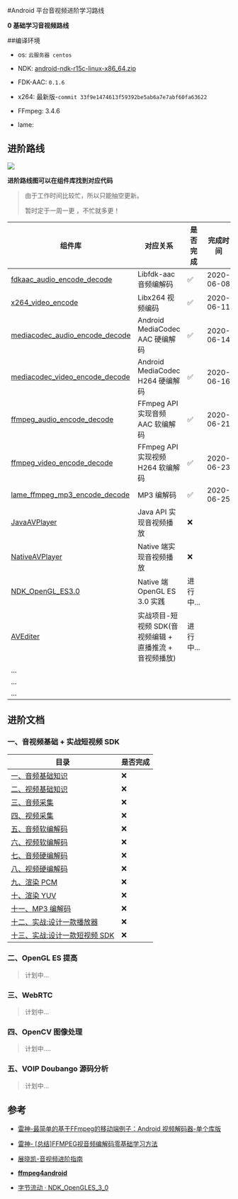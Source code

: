 #Android 平台音视频进阶学习路线

**0 基础学习音视频路线**


##编译环境


- os: `云服务器 centos`

- NDK: [android-ndk-r15c-linux-x86_64.zip](https://dl.google.com/android/repository/android-ndk-r15c-linux-x86_64.zip?hl=zh_cn)

- FDK-AAC: `0.1.6`

- x264: 最新版-`commit 33f9e1474613f59392be5ab6a7e7abf60fa63622`

- FFmpeg: 3.4.6

- lame:

  

## 进阶路线

![](https://devyk.oss-cn-qingdao.aliyuncs.com/blog/20200611233219.jpg)

**进阶路线图可以在组件库找到对应代码**

> 由于工作时间比较忙，所以只能抽空更新。
>
> 暂时定于一周一更 ，不忙就多更！

| 组件库                                                       | 对应关系                          | 是否完成 | 完成时间 |
| ------------------------------------------------------------ | --------------------------------- | -------- | -------- |
| [fdkaac_audio_encode_decode](https://github.com/yangkun19921001/AVSample/tree/master/fdkaac_audio_encode_decode/src/main/cpp) | Libfdk-aac 音频编解码             | ✅        | 2020-06-08 |
| [x264_video_encode](https://github.com/yangkun19921001/AVSample/tree/master/x264_video_encode)                                        | Libx264 视频编码                | ✅       | 2020-06-11 |
| [mediacodec_audio_encode_decode](https://github.com/yangkun19921001/AVSample/tree/master/mediacodec_audio_encode_decode) | Android MediaCodec AAC 硬编解码   | ✅       | 2020-06-14 |
| [mediacodec_video_encode_decode](https://github.com/yangkun19921001/AVSample/tree/master/mediacodec_video_encode_decode) | Android MediaCodec H264 硬编解码  | ✅       | 2020-06-16 |
| [ffmpeg_audio_encode_decode](https://github.com/yangkun19921001/AVSample/tree/master/ffmpeg_audio_encode_decode)                               | FFmpeg API 实现音频 AAC 软编解码  |  ✅         |   2020-06-21      |
| [ffmpeg_video_encode_decode](https://github.com/yangkun19921001/AVSample/tree/master/ffmpeg_video_encode_decode)                               | FFmpeg API 实现视频 H264 软编解码 |  ✅        |   2020-06-23      |
| [lame_ffmpeg_mp3_encode_decode](https://github.com/yangkun19921001/AVSample/tree/master/lame_ffmpeg_mp3_encode_decode)                                 | MP3 编解码                       | ✅          |    2020-06-25     |
| [JavaAVPlayer]() | Java API 实现音视频播放 | ❌ |          |
| [NativeAVPlayer]() | Native 端实现音视频播放 | ❌ | |
| [NDK_OpenGL_ES3.0](https://github.com/yangkun19921001/NDK_OpenGL_ES3.0) | Native 端 OpenGL ES 3.0 实践 | 进行中... | |
| [AVEditer](https://github.com/yangkun19921001/AVEditer) | 实战项目-短视频 SDK(音视频编辑 + 直播推流 + 音视频播放)  | 进行中... | |
| ... |  |  | |
| ... |  |  | |
| ... |  |  | |

 

## 进阶文档

### 一、音视频基础 + 实战短视频 SDK

| 目录                              | 是否完成 |
| --------------------------------- | -------- |
| [一、音频基础知识]()              | ❌        |
| [二、视频基础知识]()              | ❌        |
| [三、音频采集]()                  | ❌        |
| [四、视频采集]()                  | ❌        |
| [五、音频软编解码]()              | ❌        |
| [六、视频软编解码]()              | ❌        |
| [七、音频硬编解码]()              | ❌        |
| [八、视频硬编解码]()              | ❌        |
| [九、渲染 PCM]()                  | ❌        |
| [十、渲染 YUV]()                  | ❌        |
| [十一、MP3 编解码]()              | ❌        |
| [十二、实战:设计一款播放器]()     | ❌        |
| [十三、实战:设计一款短视频 SDK]() | ❌        |

### 二、OpenGL ES  提高

> 计划中...


### 三、WebRTC

> 计划中...


### 四、OpenCV 图像处理

> 计划中....


### 五、VOIP Doubango 源码分析

> 计划中...


## 参考


- [雷神-最简单的基于FFmpeg的移动端例子：Android 视频解码器-单个库版](https://blog.csdn.net/leixiaohua1020/article/details/47011021)

- [雷神- [总结]FFMPEG视音频编解码零基础学习方法](https://blog.csdn.net/leixiaohua1020/article/details/47011021)

- [展晓凯-音视频进阶指南](http://www.music-video.cn/)

- [**ffmpeg4android**](https://github.com/byhook/ffmpeg4android)

- [字节流动 · NDK_OpenGLES_3_0](https://github.com/githubhaohao/NDK_OpenGLES_3_0)


